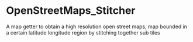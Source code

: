 # OpenStreetMaps_Stitcher
A map getter to obtain a high resolution open street maps, map bounded in a certain latitude longitude region by stitching together sub tiles
